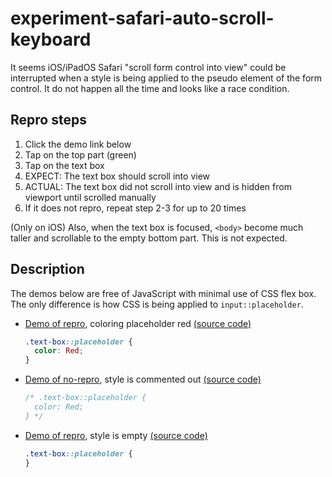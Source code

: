 # experiment-safari-auto-scroll-keyboard

It seems iOS/iPadOS Safari "scroll form control into view" could be interrupted when a style is being applied to the pseudo element of the form control. It do not happen all the time and looks like a race condition.

## Repro steps

1. Click the demo link below
2. Tap on the top part (green)
3. Tap on the text box
4. EXPECT: The text box should scroll into view
5. ACTUAL: The text box did not scroll into view and is hidden from viewport until scrolled manually
6. If it does not repro, repeat step 2-3 for up to 20 times

(Only on iOS) Also, when the text box is focused, `<body>` become much taller and scrollable to the empty bottom part. This is not expected.

## Description

The demos below are free of JavaScript with minimal use of CSS flex box. The only difference is how CSS is being applied to `input::placeholder`.

- [Demo of repro](https://compulim.github.io/experiment-safari-auto-scroll-keyboard/index3.html), coloring placeholder red [(source code)](https://github.com/compulim/experiment-safari-auto-scroll-keyboard/blob/main/public/index3.html)
  ```css
  .text-box::placeholder {
    color: Red;
  }
  ```
- [Demo of no-repro](https://compulim.github.io/experiment-safari-auto-scroll-keyboard/index4.html), style is commented out [(source code)](https://github.com/compulim/experiment-safari-auto-scroll-keyboard/blob/main/public/index4.html)
  ```css
  /* .text-box::placeholder {
    color: Red;
  } */
  ```
- [Demo of repro](https://compulim.github.io/experiment-safari-auto-scroll-keyboard/index5.html), style is empty [(source code)](https://github.com/compulim/experiment-safari-auto-scroll-keyboard/blob/main/public/index5.html)
  ```css
  .text-box::placeholder {
  }
  ```
